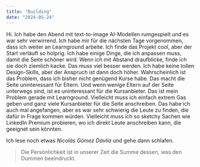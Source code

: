 ```yaml
---
title: "Building"
date: "2024-05-24"
---
```


Hi. Ich habe den Abend mit text-to-image AI-Modellen rumgespielt und es war sehr verwirrend. Ich habe mir für die nächsten Tage vorgenommen, dass ich weiter an Learnground arbeite. Ich finde das Projekt cool, aber der Start verläuft so holprig. Ich habe einige Dinge, die ich anpassen muss, damit die Seite schöner wird. Wenn ich mit Abstand draufblicke, finde ich sie doch ziemlich kacke. Das muss viel besser werden. Ich habe keine tollen Design-Skills, aber der Anspruch ist dann doch höher. Wahrscheinlich ist das Problem, dass ich bisher nicht genügend Kurse habe. Das macht die Seite uninteressant für Eltern. Und wenn wenige Eltern auf der Seite unterwegs sind, ist es uninteressant für die Kursanbieter. Das ist mein Problem gerade mit Learnground. Vielleicht muss ich einfach extrem Gas geben und ganz viele Kursanbieter für die Seite anschreiben. Das habe ich auch mal angefangen, aber es war sehr schwierig die Leute zu finden, die dafür in Frage kommen würden. Vielleicht muss ich so sketchy Sachen wie LinkedIn Premium probieren, wo ich direkt Leute anschreiben kann, die geeignet sein könnten.

Ich lese noch etwas _Nicolás Gómez Dávlia_ und gehe dann schlafen.

> Die Persönlichkeit ist in unserer Zeit die Summe dessen, was den Dummen beeindruckt.
